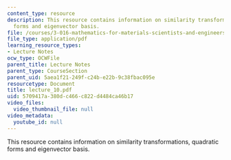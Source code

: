 ```yaml
---
content_type: resource
description: This resource contains information on similarity transformations, quadratic
  forms and eigenvector basis.
file: /courses/3-016-mathematics-for-materials-scientists-and-engineers-fall-2005/5709417a380dc466c822d4484ca46b17_lecture_10.pdf
file_type: application/pdf
learning_resource_types:
- Lecture Notes
ocw_type: OCWFile
parent_title: Lecture Notes
parent_type: CourseSection
parent_uid: 5aea1f21-249f-c24b-e22b-9c38fbac095e
resourcetype: Document
title: lecture_10.pdf
uid: 5709417a-380d-c466-c822-d4484ca46b17
video_files:
  video_thumbnail_file: null
video_metadata:
  youtube_id: null
---
```

This resource contains information on similarity transformations, quadratic forms and eigenvector basis.

